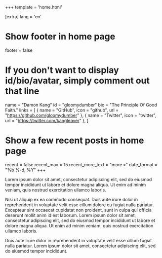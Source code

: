 +++
template = 'home.html'

[extra]
lang = 'en'

# Show footer in home page
footer = false

# If you don't want to display id/bio/avatar, simply comment out that line
name = "Damon Kang"
id = "gloomydumber"
bio = "The Principle Of Good Faith."
links = [
    { name = "GitHub", icon = "github", url = "https://github.com/gloomydumber" },
    { name = "Twitter", icon = "twitter", url = "https://twitter.com/kangleaver" },
]

# Show a few recent posts in home page
recent = false
recent_max = 15
recent_more_text = "more »"
date_format = "%b %-d, %Y"
+++

Lorem ipsum dolor sit amet, consectetur adipiscing elit, sed do eiusmod tempor incididunt ut labore et dolore magna aliqua. Ut enim ad minim veniam, quis nostrud exercitation ullamco laboris.

Nisi ut aliquip ex ea commodo consequat. Duis aute irure dolor in reprehenderit in voluptate velit esse cillum dolore eu fugiat nulla pariatur. Excepteur sint occaecat cupidatat non proident, sunt in culpa qui officia deserunt mollit anim id est laborum. Lorem ipsum dolor sit amet, consectetur adipiscing elit, sed do eiusmod tempor incididunt ut labore et dolore magna aliqua. Ut enim ad minim veniam, quis nostrud exercitation ullamco laboris.

Duis aute irure dolor in reprehenderit in voluptate velit esse cillum fugiat nulla pariatur. Lorem ipsum dolor sit amet, consectetur adipiscing elit, sed do eiusmod tempor incididunt.